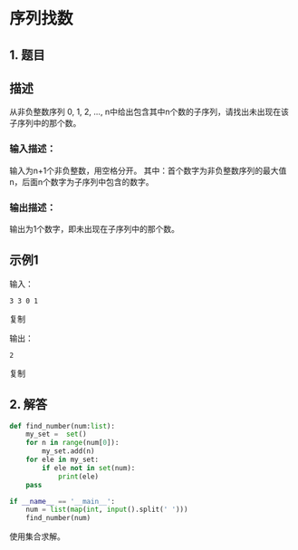 # 序列找数

## 1. 题目

[链接]: https://www.nowcoder.com/practice/a7d1856a72404ea69fdfb5786d65539c?tpId=182&amp;tqId=34572&amp;rp=1&amp;ru=/exam/oj&amp;qru=/exam/oj&amp;sourceUrl=%2Fexam%2Foj%3Ftab%3D%25E5%2590%258D%25E4%25BC%2581%25E7%25AC%2594%25E8%25AF%2595%25E7%259C%259F%25E9%25A2%2598%26topicId%3D182&amp;difficulty=undefined&amp;judgeStatus=undefined&amp;tags=&amp;title=

## 描述

从非负整数序列 0, 1, 2, ..., n中给出包含其中n个数的子序列，请找出未出现在该子序列中的那个数。

### 输入描述：

输入为n+1个非负整数，用空格分开。
其中：首个数字为非负整数序列的最大值n，后面n个数字为子序列中包含的数字。

### 输出描述：

输出为1个数字，即未出现在子序列中的那个数。

## 示例1

输入：

```
3 3 0 1
```

复制

输出：

```
2
```

复制

## 2. 解答

```python
def find_number(num:list):
    my_set =  set()
    for n in range(num[0]):
        my_set.add(n)
    for ele in my_set:
        if ele not in set(num):
            print(ele)
    pass

if __name__ == '__main__':
    num = list(map(int, input().split(' ')))
    find_number(num)
```

使用集合求解。